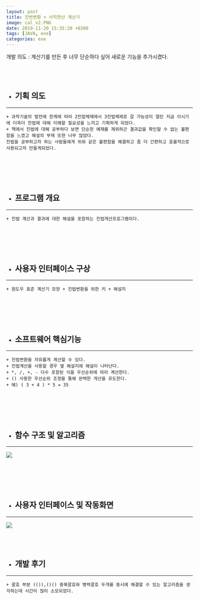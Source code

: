 ```yaml
---
layout: post
title: 진변변환 + 사칙연산 계산기
image: cal_v2.PNG
date: 2019-11-20 15:35:20 +0200
tags: [JAVA, exe]
categories: exe
---
```



개발 의도 : 계산기를 만든 후 너무 단순하다 싶어 새로운 기능을 추가시켰다.
<br><br><br><br>



+ ## 기획 의도 
___
    + 과학기술의 발전에 한계에 따라 2진법체제에서 3진법체제로 갈 가능성이 열린 지금 이시기에 더욱더 진법에 대해 이해할 필요성을 느끼고 기획하게 되었다.
    + 책에서 진법에 대해 공부하다 보면 단순한 예제를 제외하곤 결과값을 확인할 수 없는 불편함을 느꼈고 해설의 부재 또한 너무 많았다.
    진법을 공부하고자 하는 사람들에게 위와 같은 불편함을 해결하고 좀 더 간편하고 효율적으로 사용되고자 만들게되었다.
<br><br><br><br>

+ ## 프로그램 개요 
___
    + 진법 계산과 결과에 대한 해설을 포함하는 진법게산프로그램이다.
<br><br><br><br>

+ ## 사용자 인터페이스 구상
___
    + 원도우 표준 계산기 모양 + 진법변환을 위한 키 + 해설지 
<br><br><br><br>
   
+ ## 소프트웨어 핵심기능
___
    + 진법변환을 자유롭게 계산할 수 있다.
    + 진법계산을 사용할 경우 옆 해설지에 해설이 나타난다.
    + *, /, +, - 다수 포함된 식을 우선순위에 따라 계산한다.
    + () 사용한 우선순위 조정을 통해 완벽한 게산을 유도한다. 
    + 예) ( 3 + 4 ) * 5 = 35
<br><br><br><br>

+ ## 함수 구조 및 알고리즘
___
![]({{site.baseurl}}/images/Calculator/struct_v2.PNG)

<br><br><br><br>

+ ## 사용자 인터페이스 및 작동화면
___
![]({{site.baseurl}}/images/Calculator/ing_v2.PNG)
<br><br><br><br>

+ ## 개발 후기
___
    + 괄호 부분 (()),()() 중복괄호와 병력괄호 두개를 동시에 해결할 수 있는 알고리즘을 생각하는데 시간이 많이 소모되었다.












